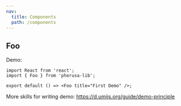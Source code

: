 ```yaml
---
nav:
  title: Components
  path: /components
---
```


## Foo

Demo:

```tsx
import React from 'react';
import { Foo } from 'pherusa-lib';

export default () => <Foo title="First Demo" />;
```

More skills for writing demo: https://d.umijs.org/guide/demo-principle

